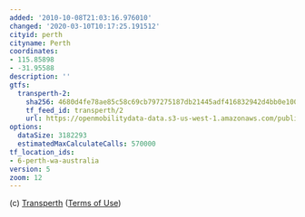 ```yaml
---
added: '2010-10-08T21:03:16.976010'
changed: '2020-03-10T10:17:25.191512'
cityid: perth
cityname: Perth
coordinates:
- 115.85898
- -31.95588
description: ''
gtfs:
  transperth-2:
    sha256: 4680d4fe78ae85c58c69cb797275187db21445adf416832942d4bb0e10073c0e
    tf_feed_id: transperth/2
    url: https://openmobilitydata-data.s3-us-west-1.amazonaws.com/public/feeds/transperth/2/20200309/gtfs.zip
options:
  dataSize: 3182293
  estimatedMaxCalculateCalls: 570000
tf_location_ids:
- 6-perth-wa-australia
version: 5
zoom: 12
---
```


(c) [Transperth](http://www.transperth.wa.gov.au/) ([Terms of Use](http://www.transperth.wa.gov.au/TimetablesMaps/SpatialDataAccess/tabid/254/language/en-AU/Default.aspx))
